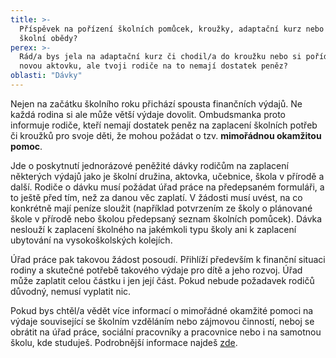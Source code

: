 ```yaml
---
title: >-
  Příspěvek na pořízení školních pomůcek, kroužky, adaptační kurz nebo i na
  školní obědy?
perex: >-
  Rád/a bys jela na adaptační kurz či chodil/a do kroužku nebo si pořídil/a
  novou aktovku, ale tvoji rodiče na to nemají dostatek peněz?
oblasti: "Dávky"
---
```


<div><p>Nejen na začátku školního roku přichází spousta finančních výdajů. Ne každá rodina si ale může větší výdaje dovolit. Ombudsmanka proto informuje rodiče, kteří nemají dostatek peněz na zaplacení školních potřeb či kroužků pro svoje děti, že mohou požádat o tzv. <strong>mimořádnou okamžitou pomoc</strong>. </p><p>Jde o poskytnutí jednorázové peněžité dávky rodičům na zaplacení některých výdajů jako je školní družina, aktovka, učebnice, škola v přírodě a další. Rodiče o dávku musí požádat úřad práce na předepsaném formuláři, a to ještě před tím, než za danou věc zaplatí. V žádosti musí uvést, na co konkrétně mají peníze sloužit (například potvrzením ze školy o plánované škole v přírodě nebo školou předepsaný seznam školních pomůcek). Dávka neslouží k zaplacení školného na jakémkoli typu školy ani k zaplacení ubytování na vysokoškolských kolejích.</p><p>Úřad práce pak takovou žádost posoudí. Přihlíží především k finanční situaci rodiny a skutečné potřebě takového výdaje pro dítě a jeho rozvoj. Úřad může zaplatit celou částku i jen její část. Pokud nebude požadavek rodičů důvodný, nemusí vyplatit nic.</p><p>Pokud bys chtěl/a vědět více informací o mimořádné okamžité pomoci na výdaje související se školním vzděláním nebo zájmovou činností, neboj se obrátit na úřad práce, sociální pracovníky a pracovnice nebo i na samotnou školu, kde studuješ. Podrobnější informace najdeš <a href="https://www.ochrance.cz/fileadmin/user_upload/Letaky/MOP-pro-deti.pdf" target="_blank">zde</a>.</p></div></div>
